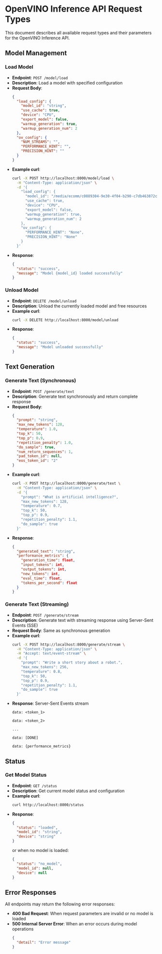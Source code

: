 # OpenVINO Inference API Request Types

This document describes all available request types and their parameters for the OpenVINO Inference API.

## Model Management

### Load Model
- **Endpoint**: `POST /model/load`
- **Description**: Load a model with specified configuration
- **Request Body**:
  ```json
  {
    "load_config": {
      "model_id": "string",
      "use_cache": true,
      "device": "CPU",
      "export_model": false,
      "warmup_generation": true,
      "warmup_generation_num": 2
    },
    "ov_config": {
      "NUM_STREAMS": "",
      "PERFORMANCE_HINT": "",
      "PRECISION_HINT": ""
    }
  }
  ```
- **Example curl**:
  ```bash
  curl -X POST http://localhost:8000/model/load \
    -H "Content-Type: application/json" \
    -d '{
      "load_config": {
        "model_id": "/media/ecomm/c0889304-9e30-4f04-b290-c7db463872c6/Models/Pytorch/Ministral-3b-instruct-int4_asym-ov",
        "use_cache": true,
        "device": "CPU",
        "export_model": false,
        "warmup_generation": true,
        "warmup_generation_num": 2
      },
      "ov_config": {
        "PERFORMANCE_HINT": "None",
        "PRECISION_HINT": "None"
      }
    }'
  ```
- **Response**:
  ```json
  {
    "status": "success",
    "message": "Model {model_id} loaded successfully"
  }
  ```

### Unload Model
- **Endpoint**: `DELETE /model/unload`
- **Description**: Unload the currently loaded model and free resources
- **Example curl**:
  ```bash
  curl -X DELETE http://localhost:8000/model/unload
  ```
- **Response**:
  ```json
  {
    "status": "success",
    "message": "Model unloaded successfully"
  }
  ```

## Text Generation

### Generate Text (Synchronous)
- **Endpoint**: `POST /generate/text`
- **Description**: Generate text synchronously and return complete response
- **Request Body**:
  ```json
  {
    "prompt": "string",
    "max_new_tokens": 128,
    "temperature": 1.0,
    "top_k": 50,
    "top_p": 0.9,
    "repetition_penalty": 1.0,
    "do_sample": true,
    "num_return_sequences": 1,
    "pad_token_id": null,
    "eos_token_id": "2"
  }
  ```
- **Example curl**:
  ```bash
  curl -X POST http://localhost:8000/generate/text \
    -H "Content-Type: application/json" \
    -d '{
      "prompt": "What is artificial intelligence?",
      "max_new_tokens": 128,
      "temperature": 0.7,
      "top_k": 50,
      "top_p": 0.9,
      "repetition_penalty": 1.1,
      "do_sample": true
    }'
  ```
- **Response**:
  ```json
  {
    "generated_text": "string",
    "performance_metrics": {
      "generation_time": float,
      "input_tokens": int,
      "output_tokens": int,
      "new_tokens": int,
      "eval_time": float,
      "tokens_per_second": float
    }
  }
  ```

### Generate Text (Streaming)
- **Endpoint**: `POST /generate/stream`
- **Description**: Generate text with streaming response using Server-Sent Events (SSE)
- **Request Body**: Same as synchronous generation
- **Example curl**:
  ```bash
  curl -X POST http://localhost:8000/generate/stream \
    -H "Content-Type: application/json" \
    -H "Accept: text/event-stream" \
    -d '{
      "prompt": "Write a short story about a robot.",
      "max_new_tokens": 256,
      "temperature": 0.8,
      "top_k": 50,
      "top_p": 0.9,
      "repetition_penalty": 1.1,
      "do_sample": true
    }'
  ```
- **Response**: Server-Sent Events stream
  ```
  data: <token_1>
  
  data: <token_2>
  
  ...
  
  data: [DONE]
  
  data: {performance_metrics}
  ```

## Status

### Get Model Status
- **Endpoint**: `GET /status`
- **Description**: Get current model status and configuration
- **Example curl**:
  ```bash
  curl http://localhost:8000/status
  ```
- **Response**:
  ```json
  {
    "status": "loaded",
    "model_id": "string",
    "device": "string"
  }
  ```
  or when no model is loaded:
  ```json
  {
    "status": "no_model",
    "model_id": null,
    "device": null
  }
  ```

## Error Responses

All endpoints may return the following error responses:

- **400 Bad Request**: When request parameters are invalid or no model is loaded
- **500 Internal Server Error**: When an error occurs during model operations
  ```json
  {
    "detail": "Error message"
  }
  ```

